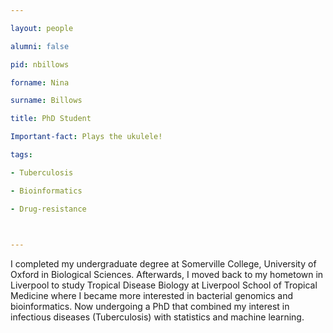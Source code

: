 ```yaml
--- 

layout: people

alumni: false

pid: nbillows

forname: Nina

surname: Billows

title: PhD Student

Important-fact: Plays the ukulele!

tags:  

- Tuberculosis

- Bioinformatics  

- Drug-resistance

 

---
```

 
I completed my undergraduate degree at Somerville College, University of Oxford in Biological Sciences. Afterwards, I moved back to my hometown in Liverpool to study Tropical Disease Biology at Liverpool School of Tropical Medicine where I became more interested in bacterial genomics and bioinformatics. Now undergoing a PhD that combined my interest in infectious diseases (Tuberculosis) with statistics and machine learning. 
